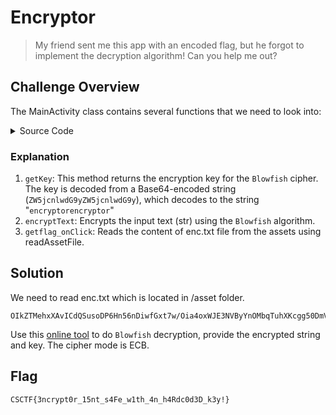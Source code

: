 # Encryptor
> My friend sent me this app with an encoded flag, but he forgot to implement the decryption algorithm! Can you help me out?

## Challenge Overview
The MainActivity class contains several functions that we need to look into:

<details>
  <summary>Source Code</summary>
  
```java
/* loaded from: classes.dex */
public class MainActivity extends AppCompatActivity {
    private String getKey() {
        return new String(Base64.decode("ZW5jcnlwdG9yZW5jcnlwdG9y".getBytes(), 0));
    private String encryptText(String str) throws InvalidKeyException, UnsupportedEncodingException, NoSuchPaddingException, NoSuchAlgorithmException, IllegalBlockSizeException, BadPaddingException {
        SecretKeySpec secretKeySpec = new SecretKeySpec(getKey().getBytes("UTF-8"), "Blowfish");
        Cipher cipher = Cipher.getInstance("Blowfish");
        if (cipher == null) {
            throw new Error();
        }
        cipher.init(1, secretKeySpec);
        return Build.VERSION.SDK_INT >= 26 ? new String(Base64.encode(cipher.doFinal(str.getBytes("UTF-8")), 0)) : "";
    }

    public void encrypt_onClick(View view) throws UnsupportedEncodingException, NoSuchPaddingException, IllegalBlockSizeException, NoSuchAlgorithmException, BadPaddingException, InvalidKeyException {
        this.builder.setMessage(encryptText(((TextView) findViewById(R.id.input)).getText().toString())).setCancelable(true);
        AlertDialog create = this.builder.create();
        create.setTitle("Here's your encrypted text:");
        create.show();
        View findViewById = create.findViewById(android.R.id.message);
        if (findViewById instanceof TextView) {
            ((TextView) findViewById).setTextIsSelectable(true);
        }
    }

    public static String readAssetFile(Context context, String str) {
        AssetManager assets = context.getAssets();
        StringBuilder sb = new StringBuilder();
        try {
            InputStream open = assets.open(str);
            try {
                BufferedReader bufferedReader = new BufferedReader(new InputStreamReader(open));
                while (true) {
                    try {
                        String readLine = bufferedReader.readLine();
                        if (readLine == null) {
                            break;
                        }
                        sb.append(readLine).append('\n');
                    } finally {
                    }
                }
                bufferedReader.close();
                if (open != null) {
                    open.close();
                }
            } finally {
            }
        } catch (IOException e) {
            e.printStackTrace();
        }
        return sb.toString();
    }

    public void getflag_onClick(View view) {
        this.builder.setMessage(readAssetFile(this, "enc.txt")).setCancelable(true);
        AlertDialog create = this.builder.create();
        create.setTitle("Here's the encrypted flag:");
        create.show();
        View findViewById = create.findViewById(android.R.id.message);
        if (findViewById instanceof TextView) {
            ((TextView) findViewById).setTextIsSelectable(true);
        }
    }
```
</details>


### Explanation
1. `getKey`: This method returns the encryption key for the `Blowfish` cipher. The key is decoded from a Base64-encoded string (`ZW5jcnlwdG9yZW5jcnlwdG9y`), which decodes to the string "`encryptorencryptor`"
2. `encryptText`: Encrypts the input text (str) using the `Blowfish` algorithm.
3. `getflag_onClick`: Reads the content of enc.txt file from the assets using readAssetFile.

## Solution
We need to read enc.txt which is located in /asset folder.
```
OIkZTMehxXAvICdQSusoDP6Hn56nDiwfGxt7w/Oia4oxWJE3NVByYnOMbqTuhXKcgg50DmVpudg=
```

Use this <a href="https://sladex.org/blowfish.js/">online tool</a> to do `Blowfish` decryption, provide the encrypted string and key. The cipher mode is ECB.
## Flag
```
CSCTF{3ncrypt0r_15nt_s4Fe_w1th_4n_h4Rdc0d3D_k3y!}
```
